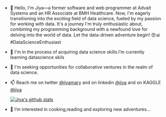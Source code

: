 - 👋 Hello, I'm Jiya—a former software and web programmer at Advait Systems and an HR Associate at BMH Healthcare. Now, I'm eagerly transitioning into the exciting field of data science, fueled by my passion for working with data. It's a journey I'm truly enthusiastic about, combining my programming background with a newfound love for delving into the world of data. Let the data-driven adventure begin! 😍📊 #DataScienceEnthusiast
- 🌱 I'm in the process of acquiring data science skills.I’m currently learning datascience skils
- 💞️ I'm seeking opportunities for collaborative ventures in the realm of data science.
- 📫 Reach me  on twitter [@jiyamary](https://twitter.com/jiyamary) and on linkedin [@jiya](https://www.linkedin.com/in/jiya-mary-joseph-a3892a218/) and on KAGGLE  [@jiya](https://www.kaggle.com/jiya7316)


   [![Jiya's github stats](https://github-readme-stats.vercel.app/api?username=jiyamaryjoseph)](https://github.com/jiyamaryjoseph/github-readme-stats)
- 👀 I’m interested in cooking,reading and exploring new adventures...
